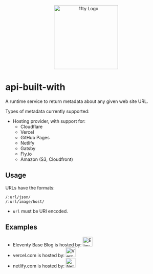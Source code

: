 <p align="center"><img src="https://www.11ty.dev/img/logo-github.svg" width="200" height="200" alt="11ty Logo"></p>

# api-built-with

A runtime service to return metadata about any given web site URL.

Types of metadata currently supported:

* Hosting provider, with support for:
	* Cloudflare
	* Vercel
	* GitHub Pages
	* Netlify
	* Gatsby
	* Fly.io
	* Amazon (S3, Cloudfront)

## Usage

URLs have the formats:

```
/:url/json/
/:url/image/host/
```

* `url` must be URI encoded.

## Examples

* Eleventy Base Blog is hosted by: <a href="https://v1.builtwith.11ty.dev/https%3A%2F%2F11ty.github.io%2Feleventy-base-blog%2F/image/host/"><img src="https://v1.builtwith.11ty.dev/https%3A%2F%2F11ty.github.io%2Feleventy-base-blog%2F/image/host/" width="30" height="30" alt="Eleventy Base Blog"></a>
* vercel.com is hosted by: <a href="https://v1.builtwith.11ty.dev/https%3A%2F%2Fvercel.com%2Fen-us%2F/image/host/"><img src="https://v1.builtwith.11ty.dev/https%3A%2F%2Fvercel.com%2Fen-us%2F/image/host/" width="30" height="30" alt="Vercel"></a>
* netlify.com is hosted by: <a href="https://v1.builtwith.11ty.dev/https%3A%2F%2Fwww.netlify.com/image/host/"><img src="https://v1.builtwith.11ty.dev/https%3A%2F%2Fwww.netlify.com/image/host/" width="30" height="30" alt="Netlify"></a>
